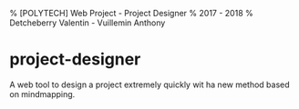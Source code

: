 % [POLYTECH] Web Project - Project Designer
% 2017 - 2018
% Detcheberry Valentin - Vuillemin Anthony

# project-designer

A web tool to design a project extremely quickly wit ha new method based on mindmapping.
